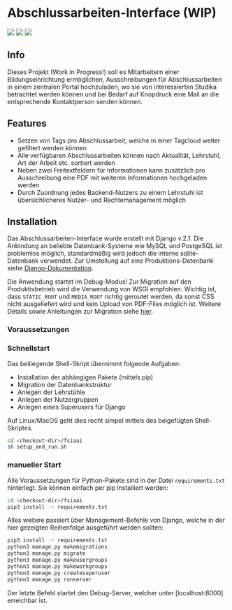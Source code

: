 # Abschlussarbeiten-Interface (WIP)
 ![](https://img.shields.io/badge/django%20version-2.1-green.svg) ![](https://img.shields.io/badge/WIP-yes-red.svg) ![](https://img.shields.io/badge/awesome-hell%20yeah!-blue.svg)

## Info 
Dieses Projekt (Work in Progress!) soll es Mitarbeitern einer Bildungseinrichtung ermöglichen, Ausschreibungen für Abschlussarbeiten
in einem zentralen Portal hochzuladen, wo sie von interessierten Studika betrachtet werden können und bei Bedarf auf Knopdruck eine Mail
an die entsprechende Kontaktperson senden können.

## Features
- Setzen von Tags pro Abschlussarbeit, welche in einer Tagcloud weiter gefiltert werden können 
- Alle verfügbaren Abschlussarbeiten können nach Aktualität, Lehrstuhl, Art der Arbeit etc. sortiert werden
- Neben zwei Freitextfeldern für Informationen kann zusätzlich pro Ausschreibung eine PDF mit weiteren Informationen hochgeladen werden 
- Durch Zuordnung jedes Backend-Nutzers zu einem Lehrstuhl ist übersichlicheres Nutzer- und Rechtemanagement möglich

## Installation
Das Abschlussarbeiten-Interface wurde erstellt mit Django v.2.1. Die Anbindung an beliebte Datenbank-Systeme wie MySQL und PostgeSQL ist problemlos möglich,
standardmäßig wird jedoch die interne sqlite-Datenbank verwendet. Zur Umstellung auf eine Produktions-Datenbank siehe [Django-Dokumentation](https://docs.djangoproject.com/en/2.1/ref/databases/).

Die Anwendung startet im Debug-Modus! Zur Migration auf den Produktivbetrieb wird die Verwendung von WSGI empfohlen. Wichtig ist, dass `STATIC_ROOT` und `MEDIA_ROOT` richtig geroutet werden,
da sonst CSS nicht ausgeliefert wird und kein Upload von PDF-Files möglich ist. Weitere Details sowie Anleitungen zur Migration siehe [hier](https://docs.djangoproject.com/en/2.1/howto/deployment/wsgi/).

### Voraussetzungen 
### Schnellstart
Das beiliegende Shell-Skript übernimmt folgende Aufgaben:
- Installation der abhängigen Pakete (mittels pip)
- Migration der Datenbankstruktur
- Anlegen der Lehrstühle
- Anlegen der Nutzergruppen
- Anlegen eines Superusers für Django

Auf Linux/MacOS geht dies recht simpel mittels des beigefügten Shell-Skriptes.

```bash
cd <checkout-dir>/fsiaai
sh setup_and_run.sh

```
### manueller Start
Alle Voraussetzungen für Python-Pakete sind in der Datei `requirements.txt` hinterlegt. Sie können einfach per pip installiert werden:
```bash
cd <checkout-dir>/fsiaai
pip3 install -r requirements.txt
```

Alles weitere passiert über Management-Befehle von Django, welche in der hier gezeigten Reihenfolge ausgeführt werden sollten:
```bash 
pip3 install -r requirements.txt
python3 manage.py makemigrations
python3 manage.py migrate
python3 manage.py makeusergroups
python3 manage.py makeworkgroups
python3 manage.py createsuperuser
python3 manage.py runserver
``` 
Der letzte Befehl startet den Debug-Server, welcher unter [localhost:8000] erreichbar ist.
